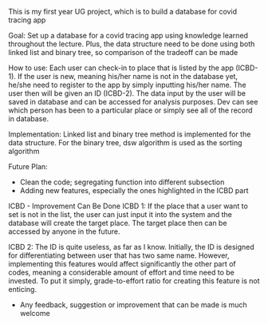 This is my first year UG project, which is to build a database for covid tracing app

Goal:
Set up a database for a covid tracing app using knowledge learned throughout the lecture.
Plus, the data structure need to be done using both linked list and binary tree, so comparison of the tradeoff can be made

How to use:
Each user can check-in to place that is listed by the app (ICBD-1).
If the user is new, meaning his/her name is not in the database yet, he/she need to register to the app by simply inputting his/her name.
The user then will be given an ID (ICBD-2). 
The data input by the user will be saved in database and can be accessed for analysis purposes.
Dev can see which person has been to a particular place or simply see all of the record in database.

Implementation:
Linked list and binary tree method is implemented for the data structure.
For the binary tree, dsw algorithm is used as the sorting algorithm

Future Plan:
- Clean the code; segregating function into different subsection
- Adding new features, especially the ones highlighted in the ICBD part


ICBD - Improvement Can Be Done
ICBD 1: If the place that a user want to set is not in the list, the user can just input it into the system and the database will create the target place. The target place then can be accessed by anyone in the future.

ICBD 2: The ID is quite useless, as far as I know. Initially, the ID is designed for differentiating between user that has two same name. However, implementing this features would affect significantly the other part of codes, meaning a considerable amount of effort and time need to be invested. To put it simply, grade-to-effort ratio for creating this feature is not enticing.


* Any feedback, suggestion or improvement that can be made is much welcome
